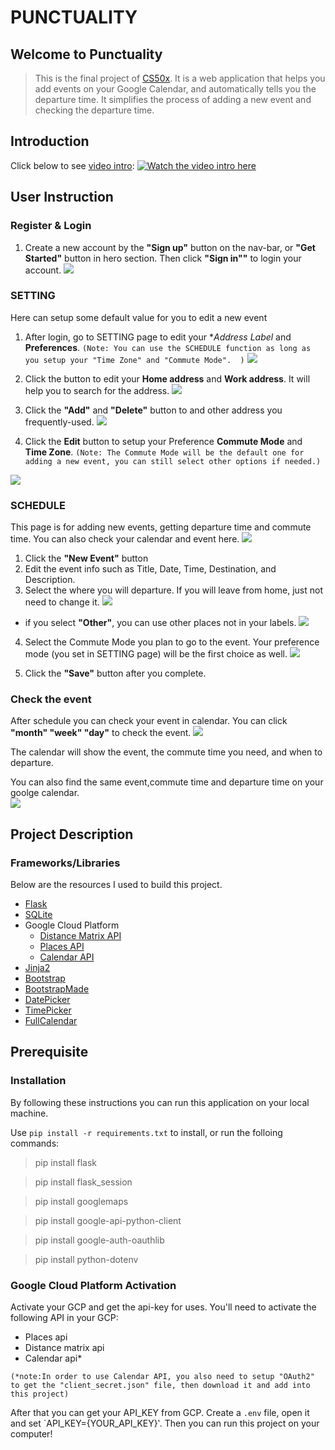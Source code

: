 # PUNCTUALITY

## Welcome to Punctuality
>This is the final project of [CS50x](https://cs50.harvard.edu/x/2020/). It is a web application that helps you add events on your Google Calendar, and automatically tells you the departure time. It simplifies the process of adding a new event and checking the departure time.

## Introduction 
Click below to see [video intro](https://youtu.be/VpiKutowMow):
[![Watch the video intro here](https://img.youtube.com/vi/VpiKutowMow/maxresdefault.jpg)](https://youtu.be/VpiKutowMow)

## User Instruction
### Register & Login
1. Create a new account by the **"Sign up"** button on the nav-bar, or **"Get Started"** button in hero section. Then click **"Sign in""** to login your account.
![](https://i.imgur.com/nIkX0Hw.png)

### SETTING
Here can setup some default value for you to edit a new event 
1. After login, go to SETTING page to edit your **Address Label* and **Preferences**. 
`(Note: You can use the SCHEDULE function as long as you setup your "Time Zone" and "Commute Mode".  )`
![](https://i.imgur.com/ypJ5y9h.png)


2. Click the <i class="fa fa-edit"></i> button to edit your **Home address** and **Work address**. It will help you to search for the address. 
![](https://i.imgur.com/FZ4oOJ2.png=300x150)
3. Click the **"Add"** and **"Delete"** button to and other address you frequently-used.
![](https://i.imgur.com/dLEXtTu.png=300x150)

4. Click the **Edit** button to setup your Preference **Commute Mode** and **Time Zone**.
`(Note: The Commute Mode will be the default one for adding a new event, you can still select other options if needed.)`

![](https://i.imgur.com/6XYHXts.png=300x160)

### SCHEDULE
This page is for adding new events, getting departure time and commute time. You can also check your calendar and event here.
![](https://i.imgur.com/HLTg7Nu.png)

1. Click the **"New Event"** button
2. Edit the event info such as Title, Date, Time, Destination, and Description.
3. Select the where you will departure. If you will leave from home, just not need to change it.
![](https://i.imgur.com/ALApHbv.png=260x340)

- if you select **"Other"**, you can use other places not in your labels.
    ![](https://i.imgur.com/TrJDUtH.png=200x150)

4. Select the Commute Mode you plan to go to the event. Your preference mode (you set in SETTING page) will be the first choice as well.
![](https://i.imgur.com/sSPZukD.png=200x90)

5. Click the **"Save"** button after you complete.

### Check the event

After schedule you can check your event in calendar. You can click **"month" "week" "day"** to check the event.
![](https://i.imgur.com/EvIjSQD.png)

The calendar will show the event, the commute time you need, and when to departure.

You can also find the same event,commute time and departure time on your goolge calendar.  
![](https://i.imgur.com/sbJWrzh.png)

## Project Description
### Frameworks/Libraries
Below are the resources I used to build this project.
- [Flask](https://flask.palletsprojects.com/en/1.1.x/)
- [SQLite](https://www.sqlite.org/index.html)
- Google Cloud Platform
    - [Distance Matrix API](https://developers.google.com/maps/documentation/distance-matrix/overview)
    - [Places API](https://developers.google.com/places/web-service/overview)
    - [Calendar API](https://developers.google.com/calendar)
- [Jinja2](https://jinja.palletsprojects.com/en/2.11.x/)
- [Bootstrap](https://getbootstrap.com/)
- [BootstrapMade](https://bootstrapmade.com/)
- [DatePicker](https://fengyuanchen.github.io/datepicker/)
- [TimePicker](https://www.jonthornton.com/jquery-timepicker/)
- [FullCalendar](https://fullcalendar.io/)

## Prerequisite
### Installation
By following these instructions you can run this application on your local machine.

Use `pip install -r requirements.txt` to install, or run the folloing commands: 
>pip install flask

>pip install flask_session

>pip install googlemaps

>pip install google-api-python-client

>pip install google-auth-oauthlib

>pip install python-dotenv

### Google Cloud Platform Activation
Activate your GCP and get the api-key for uses.
You'll need to activate the following API in your GCP:
- Places api
- Distance matrix api
- Calendar api*

`(*note:In order to use Calendar API, you also need to setup "OAuth2" to get the "client_secret.json" file, then download it and add into this project) `

After that you can get your API_KEY from GCP.
Create a `.env` file, open it and set
`API_KEY={YOUR_API_KEY}‵. Then you can run this project on your computer!

